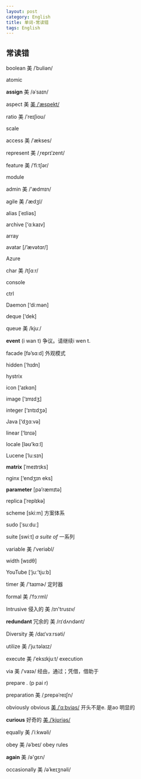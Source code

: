 ```yaml
---
layout: post
category: English
title: 单词-常读错
tags: English
---
```


## 常读错

boolean 美 /ˈbuliən/

atomic

**assign** 美 /əˈsaɪn/

aspect 美 [美 /ˈæspekt/](cmd://Speak/_us_/aspect)

ratio 美 /ˈreɪʃioʊ/

scale

access 美 /ˈækses/

represent 美 /ˌreprɪˈzent/

feature 美 /ˈfiːtʃər/

module





admin 美 /'ædmɪn/

agile 美 /ˈædʒl/

alias [ˈeɪliəs]

archive [‘ɑːkaɪv]

array

avatar [/’ævətɑr/]

Azure

char 美 /tʃɑːr/

console

ctrl

Daemon [‘diːmən]

deque [‘dek]

queue 美 /kjuː/

**event** (i wan t) 争议。请继续i wen t.

facade [fə’sɑːd] 外观模式

hidden [‘hɪdn]

hystrix

icon [‘aɪkɑn]

image [‘ɪmɪdʒ]

integer [‘ɪntɪdʒə]

Java [‘dʒɑːvə]

linear [‘lɪnɪə]

locale [ləʊ’kɑːl]

Lucene [ˈlu:sɪn]

**matrix** [ˈmeɪtrɪks]

nginx [‘endʒɪn eks]

**parameter** [pə’ræmɪtə]

replica [ˈreplɪkə]

scheme [skiːm] 方案体系

sudo [ˈsuːduː]

suite [swiːt] *a suite of* 一系列

variable 美 /ˈveriəbl/

width [wɪdθ]

YouTube [‘juː’tjuːb]

timer 美 /'taɪmɚ/ 定时器

formal 美 /ˈfɔːrml/

Intrusive 侵入的  美 /ɪn'trusɪv/

**redundant** 冗余的 美 /rɪˈdʌndənt/

Diversity 美 /daɪˈvɜːrsəti/

utilize 美 /ˈjuːtəlaɪz/

execute  美 /ˈeksɪkjuːt/ execution

via 美 /ˈvaɪə/ 经由，通过；凭借，借助于

prepare . (p pai r)

preparation 美 /ˌprepəˈreɪʃn/

obviously obvious [美 /ˈɑːbviəs/](cmd://Speak/_us_/obvious)  开头不是e. 是ao 明显的

**curious** 好奇的 [美 /ˈkjʊriəs/](cmd://Speak/_us_/curious)

equally  美 /ˈiːkwəli/

obey 美 /əˈbeɪ/ obey rules

**again** 美 /ə'ɡɛn/

occasionally 美 /əˈkeɪʒnəli/

